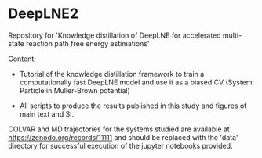 # DeepLNE2
Repository for 'Knowledge distillation of DeepLNE for accelerated multi-state reaction path free energy estimations'

Content:

- Tutorial of the knowledge distillation framework to train a computationally fast DeepLNE model and use it as a biased CV (System: Particle in Muller-Brown potential)

- All scripts to produce the results published in this study and figures of main text and SI.

COLVAR and MD trajectories for the systems studied are available at https://zenodo.org/records/11111 and should be replaced with the 'data' directory for successful execution of the jupyter notebooks provided.
